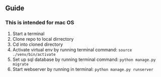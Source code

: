 ## Guide

### This is intended for mac OS

1. Start a terminal
2. Clone repo to local dirrectory
3. Cd into cloned directory
4. Activate virtual env by running terminal command: `source ./venv/bin/activate`
5. Set up sql database by running terminal command: `python manage.py migrate`
6. Start webserver by running in terminal: `python manage.py runserver`
